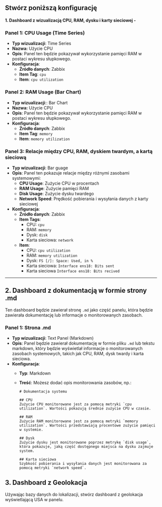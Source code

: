 ## Stwórz poniższą konfigurację
#### 1. Dashboard z wizualizacją CPU, RAM, dysku i karty sieciowej -

### Panel 1: CPU Usage (Time Series)
- **Typ wizualizacji**: Time Series
- **Nazwa:** Użycie CPU 
- **Opis**: Panel ten będzie pokazywał wykorzystanie pamięci RAM w postaci wykresu słupkowego.
- **Konfiguracja**:
  - **Źródło danych**: Zabbix
  - **Item Tag**: `cpu`
  - **Item**: `cpu utilization`

### Panel 2: RAM Usage (Bar Chart)
- **Typ wizualizacji**:: Bar Chart
- **Nazwa:** Użycie CPU 
- **Opis**: Panel ten będzie pokazywał wykorzystanie pamięci RAM w postaci wykresu słupkowego.
- **Konfiguracja**:
  - **Źródło danych**: Zabbix
  - **Item Tag**: `memory`
  - **Item**: `memory utilization`

### Panel 3: Relacje między CPU, RAM, dyskiem twardym, a kartą sieciową
- **Typ wizualizacji**: Bar guage
- **Opis**: Panel ten pokazuje relacje między różnymi zasobami systemowymi:
  - **CPU Usage**: Zużycie CPU w procentach
  - **RAM Usage**: Zużycie pamięci RAM
  - **Disk Usage**: Zużycie dysku twardego
  - **Network Speed**: Prędkość pobierania i wysyłania danych z karty sieciowej
- **Konfiguracja**:
  - **Źródło danych**: Zabbix
  - **Item Tags**:
    - CPU: `cpu`
    - RAM: `memory`
    - Dysk: `disk`
    - Karta sieciowa: `network`
  - **Item**:
    - CPU: `cpu utilization`
    - RAM: `memory utilization`
    - Dysk: `FS [/]: Space: Used, in %`
    - Karta sieciowa: `Interface ens18: Bits sent`
    - Karta sieciowa `Interface ens18: Bits recived`

---

## 2. Dashboard z dokumentacją w formie strony .md

Ten dashboard będzie zawierał stronę `.md` jako część panelu, która będzie zawierała dokumentację lub informacje o monitorowanych zasobach.

### Panel 1: Strona .md
- **Typ wizualizacji**: Text Panel (Markdown)
- **Opis**: Panel będzie zawierał dokumentację w formie pliku `.md` lub tekstu markdown, który będzie wyświetlał informacje o monitorowanych zasobach systemowych, takich jak CPU, RAM, dysk twardy i karta sieciowa.
- **Konfiguracja**:
  - **Typ**: Markdown
  - **Treść**: Możesz dodać opis monitorowania zasobów, np.:

    ```
    # Dokumentacja systemu

    ## CPU
    Zużycie CPU monitorowane jest za pomocą metryki `cpu utilization`. Wartości pokazują średnie zużycie CPU w czasie.

    ## RAM
    Zużycie RAM monitorowane jest za pomocą metryki `memory utilization`. Wartości przedstawiają procentowe zużycie pamięci w systemie.

    ## Dysk
    Zużycie dysku jest monitorowane poprzez metrykę `disk usage`, która pokazuje, jaką część dostępnego miejsca na dysku zajmuje system.

    ## Karta sieciowa
    Szybkość pobierania i wysyłania danych jest monitorowana za pomocą metryki `network speed`.
    ```

## 3. Dashboard z Geolokacja

Używając bazy danych do lokalizacji, stwórz dashboard z geolokacja wyświetlającą USA w panelu.

